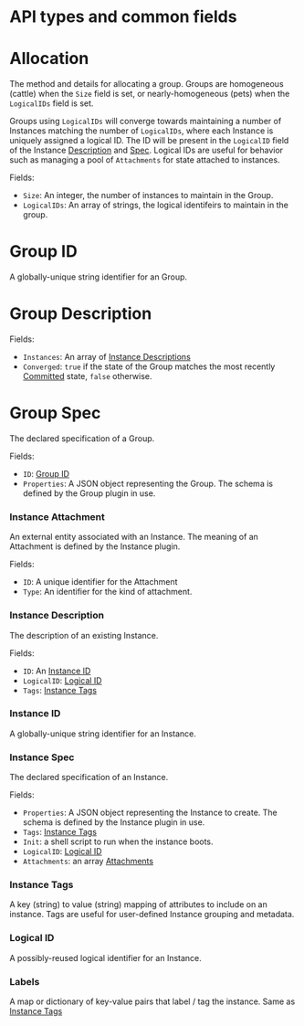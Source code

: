 # API types and common fields

# Allocation
The method and details for allocating a group.  Groups are homogeneous (cattle) when the `Size` field is set, or
nearly-homogeneous (pets) when the `LogicalIDs` field is set.

Groups using `LogicalIDs` will converge towards maintaining a number of Instances matching the number of `LogicalIDs`,
where each Instance is uniquely assigned a logical ID.  The ID will be present in the `LogicalID` field of the Instance
[Description](#instance-description) and [Spec](#instance-spec).  Logical IDs are useful for behavior such as managing
a pool of `Attachments` for state attached to instances.

Fields:
- `Size`: An integer, the number of instances to maintain in the Group.
- `LogicalIDs`: An array of strings, the logical identifeirs to maintain in the group.

# Group ID
A globally-unique string identifier for an Group.


# Group Description

Fields:
- `Instances`: An array of [Instance Descriptions](#instance-description)
- `Converged`: `true` if the state of the Group matches the most recently
  [Committed](group.md#method-group-commit-group) state, `false` otherwise.


# Group Spec
The declared specification of a Group.

Fields:
- `ID`: [Group ID](types.md#group-id)
- `Properties`: A JSON object representing the Group.  The schema is defined by the Group plugin in use.

### Instance Attachment
An external entity associated with an Instance.  The meaning of an Attachment is defined by the Instance plugin.

Fields:
- `ID`: A unique identifier for the Attachment
- `Type`: An identifier for the kind of attachment.


### Instance Description
The description of an existing Instance.

Fields:
- `ID`: An [Instance ID](types.md#instance-id)
- `LogicalID`: [Logical ID](#logical-id)
- `Tags`: [Instance Tags](#instance-tags)

### Instance ID
A globally-unique string identifier for an Instance.


### Instance Spec
The declared specification of an Instance.

Fields:
- `Properties`: A JSON object representing the Instance to create.  The schema is defined by the Instance plugin in use.
- `Tags`: [Instance Tags](#instance-tags)
- `Init`: a shell script to run when the instance boots.
- `LogicalID`: [Logical ID](#logical-id)
- `Attachments`: an array [Attachments](#instance-attachment)


### Instance Tags
A key (string) to value (string) mapping of attributes to include on an instance.  Tags are useful for user-defined
Instance grouping and metadata.


### Logical ID
A possibly-reused logical identifier for an Instance.

### Labels
A map or dictionary of key-value pairs that label / tag the instance.  Same as [Instance Tags](#instance-tags)